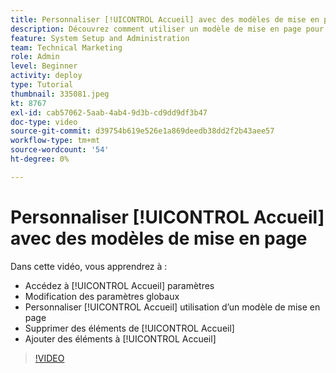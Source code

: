 ```yaml
---
title: Personnaliser [!UICONTROL Accueil] avec des modèles de mise en page
description: Découvrez comment utiliser un modèle de mise en page pour personnaliser [!UICONTROL Accueil] en ajoutant ou en supprimant des champs.
feature: System Setup and Administration
team: Technical Marketing
role: Admin
level: Beginner
activity: deploy
type: Tutorial
thumbnail: 335081.jpeg
kt: 8767
exl-id: cab57062-5aab-4ab4-9d3b-cd9dd9df3b47
doc-type: video
source-git-commit: d39754b619e526e1a869deedb38dd2f2b43aee57
workflow-type: tm+mt
source-wordcount: '54'
ht-degree: 0%

---
```


# Personnaliser [!UICONTROL Accueil] avec des modèles de mise en page

Dans cette vidéo, vous apprendrez à :

* Accédez à [!UICONTROL Accueil] paramètres
* Modification des paramètres globaux
* Personnaliser [!UICONTROL Accueil] utilisation d’un modèle de mise en page
* Supprimer des éléments de [!UICONTROL Accueil]
* Ajouter des éléments à [!UICONTROL Accueil]

>[!VIDEO](https://video.tv.adobe.com/v/335081/?quality=12)
